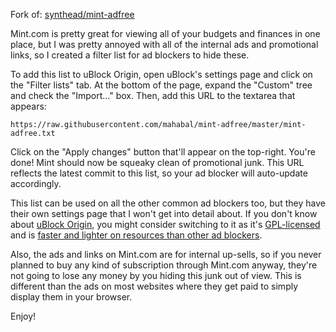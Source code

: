 Fork of: [synthead/mint-adfree](https://github.com/synthead/mint-adfree)

Mint.com is pretty great for viewing all of your budgets and finances in one place, but I was pretty annoyed with all of the internal ads and promotional links, so I created a filter list for ad blockers to hide these.

To add this list to uBlock Origin, open uBlock's settings page and click on the "Filter lists" tab.  At the bottom of the page, expand the "Custom" tree and check the "Import..." box.  Then, add this URL to the textarea that appears:

    https://raw.githubusercontent.com/mahabal/mint-adfree/master/mint-adfree.txt

Click on the "Apply changes" button that'll appear on the top-right.  You're done!  Mint should now be squeaky clean of promotional junk.  This URL reflects the latest commit to this list, so your ad blocker will auto-update accordingly.

This list can be used on all the other common ad blockers too, but they have their own settings page that I won't get into detail about.  If you don't know about [uBlock Origin](https://chrome.google.com/webstore/detail/ublock-origin/cjpalhdlnbpafiamejdnhcphjbkeiagm?hl=en), you might consider switching to it as it's [GPL-licensed](https://github.com/chrisaljoudi/uBlock/blob/master/LICENSE.txt) and is [faster and lighter on resources than other ad blockers](https://github.com/chrisaljoudi/uBlock#performance).

Also, the ads and links on Mint.com are for internal up-sells, so if you never planned to buy any kind of subscription through Mint.com anyway, they're not going to lose any money by you hiding this junk out of view.  This is different than the ads on most websites where they get paid to simply display them in your browser.

Enjoy!
